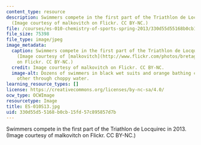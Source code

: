 ```yaml
---
content_type: resource
description: Swimmers compete in the first part of the Triathlon de Locquirec in 2013.
  (Image courtesy of malkovitch on Flickr. CC BY-NC.)
file: /courses/es-010-chemistry-of-sports-spring-2013/330d55d55168b0cb15fd57c895857d7b_ES-010S13.jpg
file_size: 75398
file_type: image/jpeg
image_metadata:
  caption: Swimmers compete in the first part of the Triathlon de Locquirec in 2013.
    (Image courtesy of [malkovitch](http://www.flickr.com/photos/bretagne-balades/10002468696)
    on Flickr. CC BY-NC.)
  credit: Image courtesy of malkovitch on Flickr. CC BY-NC.
  image-alt: Dozens of swimmers in black wet suits and orange bathing caps race each
    other through choppy water.
learning_resource_types: []
license: https://creativecommons.org/licenses/by-nc-sa/4.0/
ocw_type: OCWImage
resourcetype: Image
title: ES-010S13.jpg
uid: 330d55d5-5168-b0cb-15fd-57c895857d7b
---
```

Swimmers compete in the first part of the Triathlon de Locquirec in 2013. (Image courtesy of malkovitch on Flickr. CC BY-NC.)